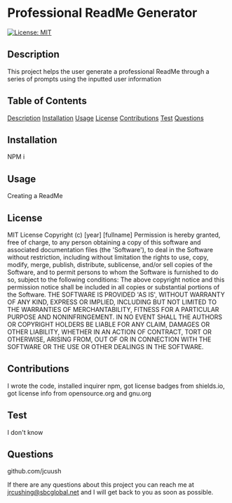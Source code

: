 # Professional ReadMe Generator
  [![License: MIT](https://img.shields.io/badge/License-MIT-yellow.svg)](https://opensource.org/licenses/MIT)


  ## Description

  This project helps the user generate a professional ReadMe through a series of prompts using the inputted user information

  ## Table of Contents

  [Description](#description)
  [Installation](#installation)
  [Usage](#usage)
  [License](#license)
  [Contributions](#contributions)
  [Test](#test)
  [Questions](#questions)

  ## Installation
  
  NPM i

  ## Usage

  Creating a ReadMe

  ## License

  MIT License
        Copyright (c) [year] [fullname]
        Permission is hereby granted, free of charge, to any person obtaining a copy
        of this software and associated documentation files (the 'Software'), to deal
        in the Software without restriction, including without limitation the rights
        to use, copy, modify, merge, publish, distribute, sublicense, and/or sell
        copies of the Software, and to permit persons to whom the Software is
        furnished to do so, subject to the following conditions:
        The above copyright notice and this permission notice shall be included in all
        copies or substantial portions of the Software.
        THE SOFTWARE IS PROVIDED 'AS IS', WITHOUT WARRANTY OF ANY KIND, EXPRESS OR
        IMPLIED, INCLUDING BUT NOT LIMITED TO THE WARRANTIES OF MERCHANTABILITY,
        FITNESS FOR A PARTICULAR PURPOSE AND NONINFRINGEMENT. IN NO EVENT SHALL THE
        AUTHORS OR COPYRIGHT HOLDERS BE LIABLE FOR ANY CLAIM, DAMAGES OR OTHER
        LIABILITY, WHETHER IN AN ACTION OF CONTRACT, TORT OR OTHERWISE, ARISING FROM,
        OUT OF OR IN CONNECTION WITH THE SOFTWARE OR THE USE OR OTHER DEALINGS IN THE
        SOFTWARE.

  ## Contributions

  I wrote the code, installed inquirer npm, got license badges from shields.io, got license info from opensource.org and gnu.org

  ## Test

  I don't know

  ## Questions

  github.com/jcuush

  If there are any questions about this project you can reach me at jrcushing@sbcglobal.net and I will get back to you as soon as possible.

